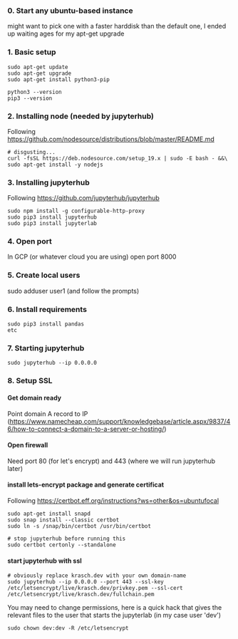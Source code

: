### 0. Start any ubuntu-based instance

might want to pick one with a faster harddisk than the default
one, I ended up waiting ages for my apt-get upgrade

### 1. Basic setup
```
sudo apt-get update
sudo apt-get upgrade
sudo apt-get install python3-pip

python3 --version
pip3 --version
```

### 2. Installing node (needed by jupyterhub)

Following https://github.com/nodesource/distributions/blob/master/README.md

```
# disgusting...
curl -fsSL https://deb.nodesource.com/setup_19.x | sudo -E bash - &&\
sudo apt-get install -y nodejs
```
### 3. Installing jupyterhub

Following https://github.com/jupyterhub/jupyterhub

```
sudo npm install -g configurable-http-proxy
sudo pip3 install jupyterhub
sudo pip3 install jupyterlab
```

### 4. Open port

In GCP (or whatever cloud you are using) open port 8000

### 5. Create local users

sudo adduser user1 (and follow the prompts)

### 6. Install requirements

```
sudo pip3 install pandas
etc
```

### 7. Starting jupyterhub

```
sudo jupyterhub --ip 0.0.0.0
```

### 8. Setup SSL

#### Get domain ready

Point domain A record to IP (https://www.namecheap.com/support/knowledgebase/article.aspx/9837/46/how-to-connect-a-domain-to-a-server-or-hosting/)

#### Open firewall

Need port 80 (for let's encrypt) and 443 (where we will run jupyterhub later)


#### install lets-encrypt package  and generate certificat

Following https://certbot.eff.org/instructions?ws=other&os=ubuntufocal

```
sudo apt-get install snapd
sudo snap install --classic certbot
sudo ln -s /snap/bin/certbot /usr/bin/certbot

# stop jupyterhub before running this
sudo certbot certonly --standalone
```

#### start jupyterhub with ssl

```
# obviously replace krasch.dev with your own domain-name
sudo jupyterhub --ip 0.0.0.0 --port 443 --ssl-key /etc/letsencrypt/live/krasch.dev/privkey.pem --ssl-cert /etc/letsencrypt/live/krasch.dev/fullchain.pem
```

You may need to change permissions, here is a quick hack that gives 
the relevant files to the user that starts the jupyterlab (in my case user 'dev')

```
sudo chown dev:dev -R /etc/letsencrypt
```
